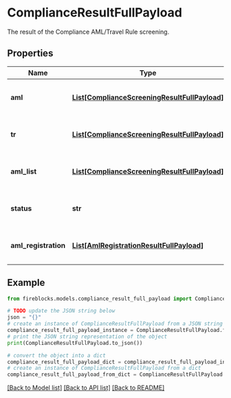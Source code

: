 # ComplianceResultFullPayload

The result of the Compliance AML/Travel Rule screening.

## Properties

Name | Type | Description | Notes
------------ | ------------- | ------------- | -------------
**aml** | [**List[ComplianceScreeningResultFullPayload]**](ComplianceScreeningResultFullPayload.md) | The end result of the AML screening. | [optional] 
**tr** | [**List[ComplianceScreeningResultFullPayload]**](ComplianceScreeningResultFullPayload.md) | The result of the Travel Rule screening. | [optional] 
**aml_list** | [**List[ComplianceScreeningResultFullPayload]**](ComplianceScreeningResultFullPayload.md) | The list of all results of the AML screening. | [optional] 
**status** | **str** | Status of compliance result screening. | [optional] 
**aml_registration** | [**List[AmlRegistrationResultFullPayload]**](AmlRegistrationResultFullPayload.md) | The results of the AML address registration. | [optional] 

## Example

```python
from fireblocks.models.compliance_result_full_payload import ComplianceResultFullPayload

# TODO update the JSON string below
json = "{}"
# create an instance of ComplianceResultFullPayload from a JSON string
compliance_result_full_payload_instance = ComplianceResultFullPayload.from_json(json)
# print the JSON string representation of the object
print(ComplianceResultFullPayload.to_json())

# convert the object into a dict
compliance_result_full_payload_dict = compliance_result_full_payload_instance.to_dict()
# create an instance of ComplianceResultFullPayload from a dict
compliance_result_full_payload_from_dict = ComplianceResultFullPayload.from_dict(compliance_result_full_payload_dict)
```
[[Back to Model list]](../README.md#documentation-for-models) [[Back to API list]](../README.md#documentation-for-api-endpoints) [[Back to README]](../README.md)


